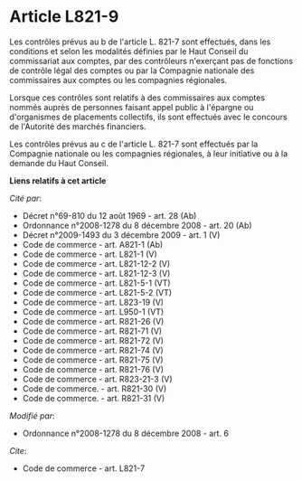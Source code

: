 # Article L821-9

Les contrôles prévus au b de l'article L. 821-7 sont effectués, dans les conditions et selon les modalités définies par le
Haut Conseil du commissariat aux comptes, par des contrôleurs n'exerçant pas de fonctions de contrôle légal des comptes ou
par la Compagnie nationale des commissaires aux comptes ou les compagnies régionales. 

Lorsque ces contrôles sont relatifs à des commissaires aux comptes nommés auprès de personnes faisant appel public à
l'épargne ou d'organismes de placements collectifs, ils sont effectués avec le concours de l'Autorité des marchés
financiers. 

Les contrôles prévus au c de l'article L. 821-7 sont effectués par la Compagnie nationale ou les compagnies régionales, à
leur initiative ou à la demande du Haut Conseil.

**Liens relatifs à cet article**

_Cité par_:

  - Décret n°69-810 du 12 août 1969 - art. 28 (Ab)
  - Ordonnance n°2008-1278 du 8 décembre 2008 - art. 20 (Ab)
  - Décret n°2009-1493 du 3 décembre 2009 - art. 1 (V)
  - Code de commerce - art. A821-1 (Ab)
  - Code de commerce - art. L821-1 (V)
  - Code de commerce - art. L821-12-2 (V)
  - Code de commerce - art. L821-12-3 (V)
  - Code de commerce - art. L821-5-1 (VT)
  - Code de commerce - art. L821-5-2 (VT)
  - Code de commerce - art. L823-19 (V)
  - Code de commerce - art. L950-1 (VT)
  - Code de commerce - art. R821-26 (V)
  - Code de commerce - art. R821-71 (V)
  - Code de commerce - art. R821-72 (V)
  - Code de commerce - art. R821-74 (V)
  - Code de commerce - art. R821-75 (V)
  - Code de commerce - art. R821-76 (V)
  - Code de commerce - art. R823-21-3 (V)
  - Code de commerce. - art. R821-30 (V)
  - Code de commerce. - art. R821-31 (V)

_Modifié par_:

  - Ordonnance n°2008-1278  du 8 décembre 2008 - art. 6

_Cite_:

  - Code de commerce - art. L821-7
